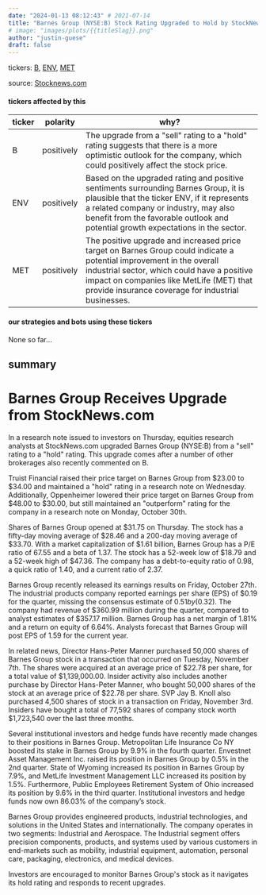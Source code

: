 ```yaml
---
date: "2024-01-13 08:12:43" # 2021-07-14
title: "Barnes Group (NYSE:B) Stock Rating Upgraded to Hold by StockNews.com"
# image: "images/plots/{{titleSlag}}.png"
author: "justin-guese"
draft: false
---
```

tickers: <a href='https://finance.yahoo.com/quote/B' target='_blank'>B</a>, <a href='https://finance.yahoo.com/quote/ENV' target='_blank'>ENV</a>, <a href='https://finance.yahoo.com/quote/MET' target='_blank'>MET</a> 

source: <a href='https://www.defenseworld.net/2024/01/13/barnes-group-nyseb-stock-rating-upgraded-by-stocknews-com.html' target='_blank'>Stocknews.com</a>

#### tickers affected by this

| ticker | polarity | why? |
|------------|------------|------------|
| B | positively | The upgrade from a "sell" rating to a "hold" rating suggests that there is a more optimistic outlook for the company, which could positively affect the stock price. |
| ENV | positively | Based on the upgraded rating and positive sentiments surrounding Barnes Group, it is plausible that the ticker ENV, if it represents a related company or industry, may also benefit from the favorable outlook and potential growth expectations in the sector. |
| MET | positively | The positive upgrade and increased price target on Barnes Group could indicate a potential improvement in the overall industrial sector, which could have a positive impact on companies like MetLife (MET) that provide insurance coverage for industrial businesses. |



#### our strategies and bots using these tickers

None so far...

## summary

# Barnes Group Receives Upgrade from StockNews.com

In a research note issued to investors on Thursday, equities research analysts at StockNews.com upgraded Barnes Group (NYSE:B) from a "sell" rating to a "hold" rating. This upgrade comes after a number of other brokerages also recently commented on B.

Truist Financial raised their price target on Barnes Group from $23.00 to $34.00 and maintained a "hold" rating in a research note on Wednesday. Additionally, Oppenheimer lowered their price target on Barnes Group from $48.00 to $30.00, but still maintained an "outperform" rating for the company in a research note on Monday, October 30th.

Shares of Barnes Group opened at $31.75 on Thursday. The stock has a fifty-day moving average of $28.46 and a 200-day moving average of $33.70. With a market capitalization of $1.61 billion, Barnes Group has a P/E ratio of 67.55 and a beta of 1.37. The stock has a 52-week low of $18.79 and a 52-week high of $47.36. The company has a debt-to-equity ratio of 0.98, a quick ratio of 1.40, and a current ratio of 2.37.

Barnes Group recently released its earnings results on Friday, October 27th. The industrial products company reported earnings per share (EPS) of $0.19 for the quarter, missing the consensus estimate of $0.51 by ($0.32). The company had revenue of $360.99 million during the quarter, compared to analyst estimates of $357.17 million. Barnes Group has a net margin of 1.81% and a return on equity of 6.64%. Analysts forecast that Barnes Group will post EPS of 1.59 for the current year.

In related news, Director Hans-Peter Manner purchased 50,000 shares of Barnes Group stock in a transaction that occurred on Tuesday, November 7th. The shares were acquired at an average price of $22.78 per share, for a total value of $1,139,000.00. Insider activity also includes another purchase by Director Hans-Peter Manner, who bought 50,000 shares of the stock at an average price of $22.78 per share. SVP Jay B. Knoll also purchased 4,500 shares of stock in a transaction on Friday, November 3rd. Insiders have bought a total of 77,592 shares of company stock worth $1,723,540 over the last three months.

Several institutional investors and hedge funds have recently made changes to their positions in Barnes Group. Metropolitan Life Insurance Co NY boosted its stake in Barnes Group by 9.9% in the fourth quarter. Envestnet Asset Management Inc. raised its position in Barnes Group by 0.5% in the 2nd quarter. State of Wyoming increased its position in Barnes Group by 7.9%, and MetLife Investment Management LLC increased its position by 1.5%. Furthermore, Public Employees Retirement System of Ohio increased its position by 9.6% in the third quarter. Institutional investors and hedge funds now own 86.03% of the company’s stock.

Barnes Group provides engineered products, industrial technologies, and solutions in the United States and internationally. The company operates in two segments: Industrial and Aerospace. The Industrial segment offers precision components, products, and systems used by various customers in end-markets such as mobility, industrial equipment, automation, personal care, packaging, electronics, and medical devices.

Investors are encouraged to monitor Barnes Group's stock as it navigates its hold rating and responds to recent upgrades.